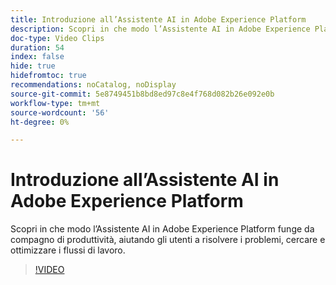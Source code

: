 ```yaml
---
title: Introduzione all’Assistente AI in Adobe Experience Platform
description: Scopri in che modo l’Assistente AI in Adobe Experience Platform funge da compagno di produttività, aiutando gli utenti a risolvere i problemi, cercare e ottimizzare i flussi di lavoro.
doc-type: Video Clips
duration: 54
index: false
hide: true
hidefromtoc: true
recommendations: noCatalog, noDisplay
source-git-commit: 5e8749451b8bd8ed97c8e4f768d082b26e092e0b
workflow-type: tm+mt
source-wordcount: '56'
ht-degree: 0%

---
```


# Introduzione all’Assistente AI in Adobe Experience Platform

Scopri in che modo l’Assistente AI in Adobe Experience Platform funge da compagno di produttività, aiutando gli utenti a risolvere i problemi, cercare e ottimizzare i flussi di lavoro.

<!--  -->
>[!VIDEO](https://video.tv.adobe.com/v/3462061?learn=on&enablevpops=true&captions=ita)
